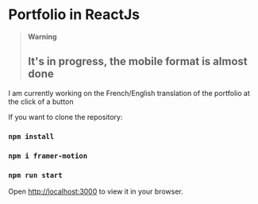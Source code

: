 # Portfolio in ReactJs

> **Warning**
> ## It's in progress, the mobile format is almost done

I am currently working on the French/English translation of the portfolio at the click of a button

If you want to clone the repository:

### `npm install`
### `npm i framer-motion`

### `npm run start`

Open [http://localhost:3000](http://localhost:3000) to view it in your browser.
